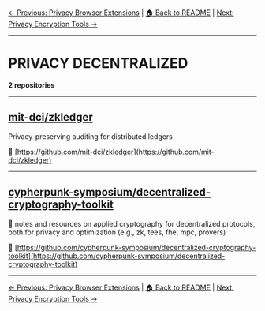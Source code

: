 [← Previous: Privacy Browser Extensions](privacy-browser-extensions.txt) | [🏠 Back to README](../README.md) | [Next: Privacy Encryption Tools →](privacy-encryption-tools.txt)

---

# PRIVACY DECENTRALIZED

**2 repositories**

---

## [mit-dci/zkledger](https://github.com/mit-dci/zkledger)

Privacy-preserving auditing for distributed ledgers

🔗 [https://github.com/mit-dci/zkledger](https://github.com/mit-dci/zkledger)

---

## [cypherpunk-symposium/decentralized-cryptography-toolkit](https://github.com/cypherpunk-symposium/decentralized-cryptography-toolkit)

👾 notes and resources on applied cryptography for decentralized protocols, both for privacy and optimization (e.g., zk, tees, fhe, mpc, provers)

🔗 [https://github.com/cypherpunk-symposium/decentralized-cryptography-toolkit](https://github.com/cypherpunk-symposium/decentralized-cryptography-toolkit)

---


[← Previous: Privacy Browser Extensions](privacy-browser-extensions.txt) | [🏠 Back to README](../README.md) | [Next: Privacy Encryption Tools →](privacy-encryption-tools.txt)
